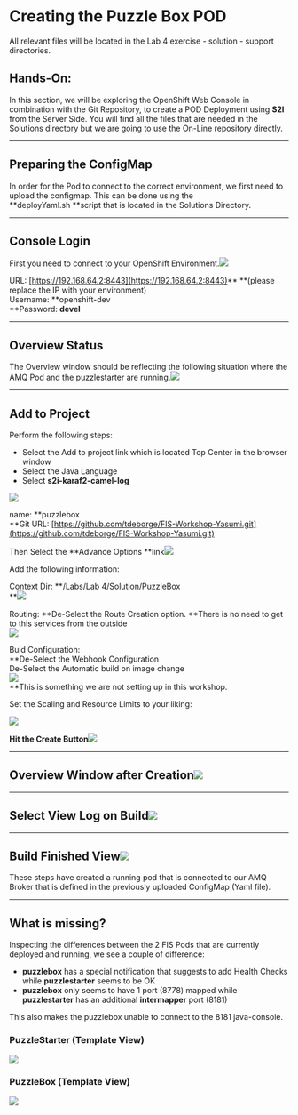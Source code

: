 # Creating the Puzzle Box POD

All relevant files will be located in the Lab 4 exercise - solution - support directories.

## Hands-On:

In this section, we will be exploring the OpenShift Web Console in combination with the Git Repository, to create a POD Deployment using **S2I** from the Server Side. You will find all the files that are needed in the Solutions directory but we are going to use the On-Line repository directly.

---

## Preparing the ConfigMap

In order for the Pod to connect to the correct environment, we first need to upload the configmap. This can be done using the  
**deployYaml.sh **script that is located in the Solutions Directory.

---

## Console Login

First you need to connect to your OpenShift Environment.![](/assets/ocpLogin.png)

URL: [https://192.168.64.2:8443](https://192.168.64.2:8443)** **\(please replace the IP with your environment\)  
Username: **openshift-dev                
**Password: **devel**

---

## Overview Status

The Overview window should be reflecting the following situation where the AMQ Pod and the puzzlestarter are running.![](/assets/ocpboxoverview.png)

---

## Add to Project

Perform the following steps:

* Select the Add to project link which is located Top Center in the browser window
* Select the Java Language
* Select **s2i-karaf2-camel-log**

![](/assets/ocpfisaddtoproject.png)

name: **puzzlebox          
**Git URL: [https://github.com/tdeborge/FIS-Workshop-Yasumi.git](https://github.com/tdeborge/FIS-Workshop-Yasumi.git)

Then Select the **Advance Options **link![](/assets/ocpboxadvancedoptions.png)

Add the following information:

Context Dir: **/Labs/Lab 4/Solution/PuzzleBox          
**![](/assets/ocpboxcontextdir.png)

Routing: **De-Select the Route Creation option. **There is no need to get to this services from the outside  
![](/assets/ocpboxrouting.png)

Buid Configuration:  
**De-Select the Webhook Configuration  
De-Select the Automatic build on image change          
**![](/assets/ocpboxbuildconfiguration.png)**        
**This is something we are not setting up in this workshop.

Set the Scaling and Resource Limits to your liking:

![](/assets/ocpboxscalingresource.png)

**Hit the Create Button**![](/assets/ocpboxcreated.png)

---

## Overview Window after Creation![](/assets/ocpboxoverviewcreated.png)

---

## Select View Log on Build![](/assets/ocpboxbuildlog.png)

---

## Build Finished View![](/assets/ocpboxbuildfinishedpodup.png)

These steps have created a running pod that is connected to our AMQ Broker that is defined in the previously uploaded ConfigMap \(Yaml file\).

---

## What is missing?

Inspecting the differences between the 2 FIS Pods that are currently deployed and running, we see a couple of difference:

* **puzzlebox** has a special notification that suggests to add Health Checks while **puzzlestarter** seems to be OK
* **puzzlebox** only seems to have 1 port \(8778\) mapped while **puzzlestarter** has an additional **intermapper** port \(8181\)

This also makes the puzzlebox unable to connect to the 8181 java-console.

### PuzzleStarter \(Template View\)

![](/assets/ocpboxpuzzlestartertemplate.png)

### PuzzleBox \(Template View\)

![](/assets/ocpboxpuzzlestartertemplateview.png)

